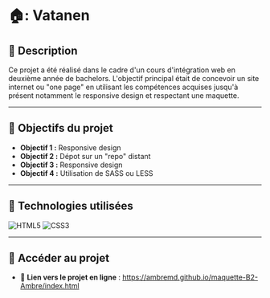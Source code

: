 # 🏠: Vatanen

## 📝 Description  
Ce projet a été réalisé dans le cadre d'un cours d'intégration web en deuxième année de bachelors. L'objectif principal était de concevoir un site internet ou "one page" en utilisant les compétences acquises jusqu'à présent notamment le responsive design et respectant une maquette.

---

## 🎯 Objectifs du projet  
- **Objectif 1 :** Responsive design
- **Objectif 2 :** Dépot sur un "repo" distant
- **Objectif 3 :** Responsive design
- **Objectif 4 :** Utilisation de SASS ou LESS

---

## 🚀 Technologies utilisées  
 <img src="https://img.shields.io/badge/HTML5-E34F26?style=for-the-badge&logo=html5&logoColor=white" alt="HTML5" /> <img src="https://img.shields.io/badge/CSS3-1572B6?style=for-the-badge&logo=css3&logoColor=white" alt="CSS3" />

---

## 📎 Accéder au projet  
- 🔗 **Lien vers le projet en ligne** : https://ambremd.github.io/maquette-B2-Ambre/index.html


